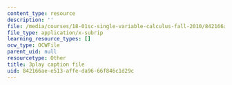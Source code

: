 ```yaml
---
content_type: resource
description: ''
file: /media/courses/18-01sc-single-variable-calculus-fall-2010/842166aee513affeda9666f846c1d29c_jBkXbAgMj6s.srt
file_type: application/x-subrip
learning_resource_types: []
ocw_type: OCWFile
parent_uid: null
resourcetype: Other
title: 3play caption file
uid: 842166ae-e513-affe-da96-66f846c1d29c
---
```

